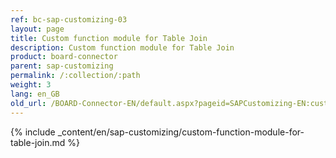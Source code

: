 ```yaml
---
ref: bc-sap-customizing-03
layout: page
title: Custom function module for Table Join
description: Custom function module for Table Join
product: board-connector
parent: sap-customizing
permalink: /:collection/:path
weight: 3
lang: en_GB
old_url: /BOARD-Connector-EN/default.aspx?pageid=SAPCustomizing-EN:custom-function-module-for-table-join
---
```



{% include _content/en/sap-customizing/custom-function-module-for-table-join.md  %}